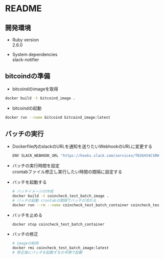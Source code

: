 # README

## 開発環境
* Ruby version  
2.6.0

* System dependencies  
slack-notifier  

## bitcoindの準備
  * bitcoindのimageを取得
  ``` bash
  docker build -t bitcoind_image .
  ```

  * bitcoindの起動
  ``` bash
  docker run --name bitcoind bitcoind_image:latest
  ```

## バッチの実行
* Dockerfile内のslackのURLを通知を送りたいWebhookのURLに変更する  
  ``` bash
  ENV SLACK_WEBHOOK_URL "https://hooks.slack.com/services/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"  
  ```

* バッチの実行時間を設定  
  crontabファイル修正し実行したい時間の間隔に設定する  

* バッチを起動する  
  ``` bash
  # バッチイメージの作成
  docker build -t coincheck_test_batch_image .
  # バッチの起動 crontabの間隔でバッチが流れる
  docker run --rm --name coincheck_test_batch_container coincheck_test_batch_image:latest
  ```

* バッチを止める
  ```
  docker stop coincheck_test_batch_container
  ```

* バッチの修正
  ``` bash
  # imageの削除
  docker rmi coincheck_test_batch_image:latest
  # 修正後にバッチを起動するの手順で起動
  ```